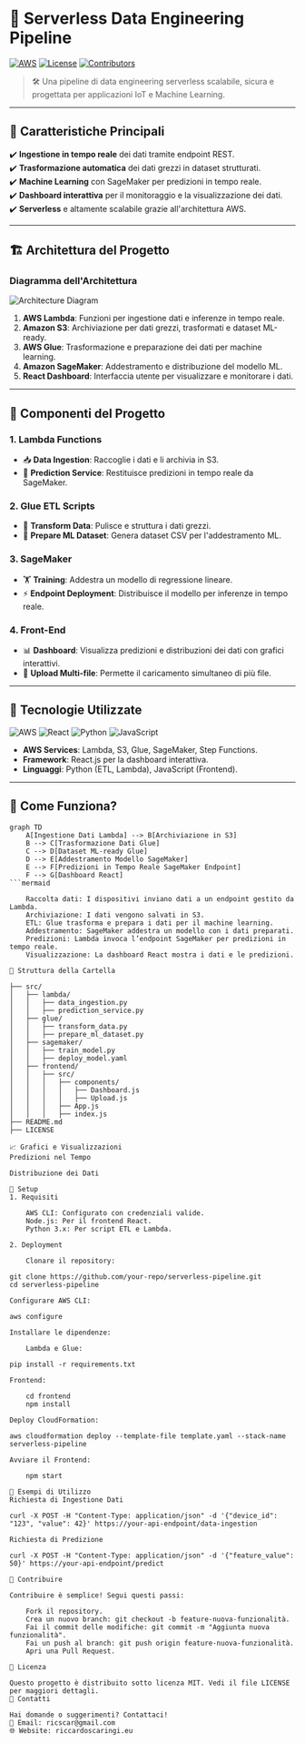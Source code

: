 # 🚀 Serverless Data Engineering Pipeline

[![AWS](https://img.shields.io/badge/AWS-Serverless-orange?logo=amazonaws&style=flat-square)](https://aws.amazon.com/) 
[![License](https://img.shields.io/badge/License-MIT-blue.svg?style=flat-square)](LICENSE)
[![Contributors](https://img.shields.io/github/contributors/your-repo?color=green&style=flat-square)](https://github.com/your-repo)

> 🛠️ Una pipeline di data engineering serverless scalabile, sicura e progettata per applicazioni IoT e Machine Learning.

---

## 🌟 **Caratteristiche Principali**
✔️ **Ingestione in tempo reale** dei dati tramite endpoint REST.  
✔️ **Trasformazione automatica** dei dati grezzi in dataset strutturati.  
✔️ **Machine Learning** con SageMaker per predizioni in tempo reale.  
✔️ **Dashboard interattiva** per il monitoraggio e la visualizzazione dei dati.  
✔️ **Serverless** e altamente scalabile grazie all'architettura AWS.  

---

## 🏗️ **Architettura del Progetto**

### **Diagramma dell'Architettura**

![Architecture Diagram](https://via.placeholder.com/900x500.png?text=Architecture+Diagram)

1. **AWS Lambda**: Funzioni per ingestione dati e inferenze in tempo reale.
2. **Amazon S3**: Archiviazione per dati grezzi, trasformati e dataset ML-ready.
3. **AWS Glue**: Trasformazione e preparazione dei dati per machine learning.
4. **Amazon SageMaker**: Addestramento e distribuzione del modello ML.
5. **React Dashboard**: Interfaccia utente per visualizzare e monitorare i dati.

---

## 🧩 **Componenti del Progetto**

### **1. Lambda Functions**  
- 📥 **Data Ingestion**: Raccoglie i dati e li archivia in S3.  
- 🤖 **Prediction Service**: Restituisce predizioni in tempo reale da SageMaker.

### **2. Glue ETL Scripts**  
- 🔄 **Transform Data**: Pulisce e struttura i dati grezzi.  
- 🧹 **Prepare ML Dataset**: Genera dataset CSV per l'addestramento ML.

### **3. SageMaker**  
- 🏋️ **Training**: Addestra un modello di regressione lineare.  
- ⚡ **Endpoint Deployment**: Distribuisce il modello per inferenze in tempo reale.  

### **4. Front-End**  
- 📊 **Dashboard**: Visualizza predizioni e distribuzioni dei dati con grafici interattivi.  
- 📁 **Upload Multi-file**: Permette il caricamento simultaneo di più file.

---

## 🌈 **Tecnologie Utilizzate**
![AWS](https://img.shields.io/badge/AWS-100%25-orange?logo=amazonaws&style=flat-square)
![React](https://img.shields.io/badge/React.js-UI-blue?logo=react&style=flat-square)
![Python](https://img.shields.io/badge/Python-ETL-yellow?logo=python&style=flat-square)
![JavaScript](https://img.shields.io/badge/JavaScript-Frontend-brightgreen?logo=javascript&style=flat-square)

- **AWS Services**: Lambda, S3, Glue, SageMaker, Step Functions.  
- **Framework**: React.js per la dashboard interattiva.  
- **Linguaggi**: Python (ETL, Lambda), JavaScript (Frontend).  

---

## 🚀 **Come Funziona?**

```mermaid
graph TD
    A[Ingestione Dati Lambda] --> B[Archiviazione in S3]
    B --> C[Trasformazione Dati Glue]
    C --> D[Dataset ML-ready Glue]
    D --> E[Addestramento Modello SageMaker]
    E --> F[Predizioni in Tempo Reale SageMaker Endpoint]
    F --> G[Dashboard React]
```mermaid

    Raccolta dati: I dispositivi inviano dati a un endpoint gestito da Lambda.
    Archiviazione: I dati vengono salvati in S3.
    ETL: Glue trasforma e prepara i dati per il machine learning.
    Addestramento: SageMaker addestra un modello con i dati preparati.
    Predizioni: Lambda invoca l’endpoint SageMaker per predizioni in tempo reale.
    Visualizzazione: La dashboard React mostra i dati e le predizioni.

📂 Struttura della Cartella

├── src/
│   ├── lambda/
│   │   ├── data_ingestion.py
│   │   ├── prediction_service.py
│   ├── glue/
│   │   ├── transform_data.py
│   │   ├── prepare_ml_dataset.py
│   ├── sagemaker/
│   │   ├── train_model.py
│   │   ├── deploy_model.yaml
│   ├── frontend/
│   │   ├── src/
│   │   │   ├── components/
│   │   │   │   ├── Dashboard.js
│   │   │   │   ├── Upload.js
│   │   │   ├── App.js
│   │   │   ├── index.js
├── README.md
├── LICENSE

📈 Grafici e Visualizzazioni
Predizioni nel Tempo

Distribuzione dei Dati

🔧 Setup
1. Requisiti

    AWS CLI: Configurato con credenziali valide.
    Node.js: Per il frontend React.
    Python 3.x: Per script ETL e Lambda.

2. Deployment

    Clonare il repository:

git clone https://github.com/your-repo/serverless-pipeline.git
cd serverless-pipeline

Configurare AWS CLI:

aws configure

Installare le dipendenze:

    Lambda e Glue:

pip install -r requirements.txt

Frontend:

    cd frontend
    npm install

Deploy CloudFormation:

aws cloudformation deploy --template-file template.yaml --stack-name serverless-pipeline

Avviare il Frontend:

    npm start

📌 Esempi di Utilizzo
Richiesta di Ingestione Dati

curl -X POST -H "Content-Type: application/json" -d '{"device_id": "123", "value": 42}' https://your-api-endpoint/data-ingestion

Richiesta di Predizione

curl -X POST -H "Content-Type: application/json" -d '{"feature_value": 50}' https://your-api-endpoint/predict

🤝 Contribuire

Contribuire è semplice! Segui questi passi:

    Fork il repository.
    Crea un nuovo branch: git checkout -b feature-nuova-funzionalità.
    Fai il commit delle modifiche: git commit -m "Aggiunta nuova funzionalità".
    Fai un push al branch: git push origin feature-nuova-funzionalità.
    Apri una Pull Request.

📝 Licenza

Questo progetto è distribuito sotto licenza MIT. Vedi il file LICENSE per maggiori dettagli.
📧 Contatti

Hai domande o suggerimenti? Contattaci!
📧 Email: ricscar@gmail.com
🌐 Website: riccardoscaringi.eu

